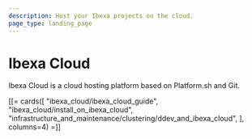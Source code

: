 ```yaml
---
description: Host your Ibexa projects on the cloud.
page_type: landing_page
---
```


# Ibexa Cloud

Ibexa Cloud is a cloud hosting platform based on Platform.sh and Git.

[[= cards([
"ibexa_cloud/ibexa_cloud_guide",
"ibexa_cloud/install_on_ibexa_cloud",
"infrastructure_and_maintenance/clustering/ddev_and_ibexa_cloud",
], columns=4) =]]
